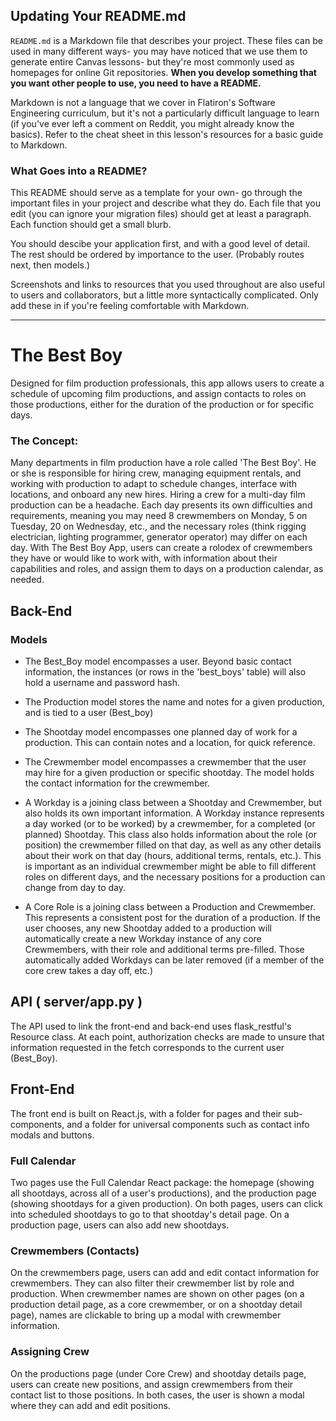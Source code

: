 ## Updating Your README.md

`README.md` is a Markdown file that describes your project. These files can be
used in many different ways- you may have noticed that we use them to generate
entire Canvas lessons- but they're most commonly used as homepages for online
Git repositories. **When you develop something that you want other people to
use, you need to have a README.**

Markdown is not a language that we cover in Flatiron's Software Engineering
curriculum, but it's not a particularly difficult language to learn (if you've
ever left a comment on Reddit, you might already know the basics). Refer to the
cheat sheet in this lesson's resources for a basic guide to Markdown.

### What Goes into a README?

This README should serve as a template for your own- go through the important
files in your project and describe what they do. Each file that you edit (you
can ignore your migration files) should get at least a paragraph. Each function
should get a small blurb.

You should descibe your application first, and with a good level of detail. The
rest should be ordered by importance to the user. (Probably routes next, then
models.)

Screenshots and links to resources that you used throughout are also useful to
users and collaborators, but a little more syntactically complicated. Only add
these in if you're feeling comfortable with Markdown.

---

# The Best Boy

Designed for film production professionals, this app allows users to create a schedule of upcoming film productions, and assign contacts to roles on those productions, either for the duration of the production or for specific days.

### The Concept:
Many departments in film production have a role called 'The Best Boy'. He or she is responsible for hiring crew, managing equipment rentals, and working with production to adapt to schedule changes, interface with locations, and onboard any new hires. Hiring a crew for a multi-day film production can be a headache. Each day presents its own difficulties and requirements, meaning you may need 8 crewmembers on Monday, 5 on Tuesday, 20 on Wednesday, etc., and the necessary roles (think rigging electrician, lighting programmer, generator operator) may differ on each day. With The Best Boy App, users can create a rolodex of crewmembers they have or would like to work with, with information about their capabilities and roles, and assign them to days on a production calendar, as needed.


## Back-End

### Models
 - The Best_Boy model encompasses a user. Beyond basic contact information, the instances (or rows in the 'best_boys' table) will also hold a username and password hash. 

 - The Production model stores the name and notes for a given production, and is tied to a user (Best_boy)

 - The Shootday model encompasses one planned day of work for a production. This can contain notes and a location, for quick reference.

 - The Crewmember model encompasses a crewmember that the user may hire for a given production or specific shootday. The model holds the contact information for the crewmember.

 - A Workday is a joining class between a Shootday and Crewmember, but also holds its own important information. A Workday instance represents a day worked (or to be worked) by a crewmember, for a completed (or planned) Shootday. This class also holds information about the role (or position) the crewmember filled on that day, as well as any other details about their work on that day (hours, additional terms, rentals, etc.). This is important as an individual crewmember might be able to fill different roles on different days, and the necessary positions for a production can change from day to day.

 - A Core Role is a joining class between a Production and Crewmember. This represents a consistent post for the duration of a production. If the user chooses, any new Shootday added to a production will automatically create a new Workday instance of any core Crewmembers, with their role and additional terms pre-filled. Those automatically added Workdays can be later removed (if a member of the core crew takes a day off, etc.)


## API ( server/app.py )
The API used to link the front-end and back-end uses flask_restful's Resource class. At each point, authorization checks are made to unsure that information requested in the fetch corresponds to the current user (Best_Boy).

## Front-End
The front end is built on React.js, with a folder for pages and their sub-components, and a folder for universal components such as contact info modals and buttons.

### Full Calendar
Two pages use the Full Calendar React package: the homepage (showing all shootdays, across all of a user's productions), and the production page (showing shootdays for a given production). On both pages, users can click into scheduled shootdays to go to that shootday's detail page. On a production page, users can also add new shootdays.

### Crewmembers (Contacts)
On the crewmembers page, users can add and edit contact information for crewmembers. They can also filter their crewmember list by role and production. When crewmember names are shown on other pages (on a production detail page, as a core crewmember, or on a shootday detail page), names are clickable to bring up a modal with crewmember information.

### Assigning Crew 
On the productions page (under Core Crew) and shootday details page, users can create new positions, and assign crewmembers from their contact list to those positions. In both cases, the user is shown a modal where they can add and edit positions. 
